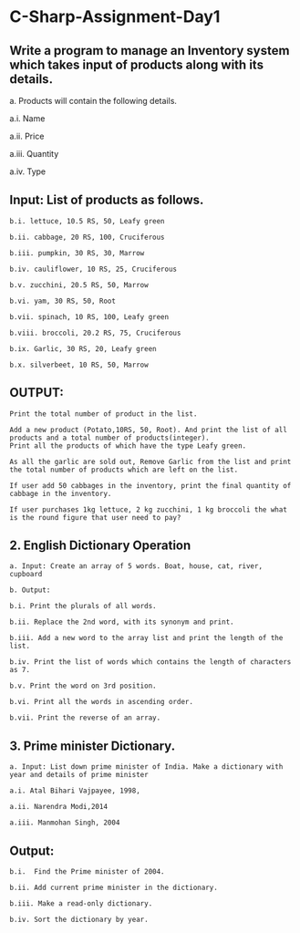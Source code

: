 # C-Sharp-Assignment-Day1

## Write a program to manage an Inventory system which takes input of products along with its details.

a. Products will contain the following details. 

a.i. Name

a.ii. Price

a.iii. Quantity

a.iv. Type

## Input: List of products as follows. 
```
b.i. lettuce, 10.5 RS, 50, Leafy green

b.ii. cabbage, 20 RS, 100, Cruciferous

b.iii. pumpkin, 30 RS, 30, Marrow

b.iv. cauliflower, 10 RS, 25, Cruciferous

b.v. zucchini, 20.5 RS, 50, Marrow

b.vi. yam, 30 RS, 50, Root

b.vii. spinach, 10 RS, 100, Leafy green

b.viii. broccoli, 20.2 RS, 75, Cruciferous

b.ix. Garlic, 30 RS, 20, Leafy green

b.x. silverbeet, 10 RS, 50, Marrow
```
## OUTPUT:
```
Print the total number of product in the list.

Add a new product (Potato,10RS, 50, Root). And print the list of all products and a total number of products(integer).
Print all the products of which have the type Leafy green.

As all the garlic are sold out, Remove Garlic from the list and print the total number of products which are left on the list.

If user add 50 cabbages in the inventory, print the final quantity of cabbage in the inventory. 

If user purchases 1kg lettuce, 2 kg zucchini, 1 kg broccoli the what is the round figure that user need to pay?
```

## 2. English Dictionary Operation
```
a. Input: Create an array of 5 words. Boat, house, cat, river, cupboard
```
```
b. Output: 

b.i. Print the plurals of all words. 

b.ii. Replace the 2nd word, with its synonym and print. 

b.iii. Add a new word to the array list and print the length of the list. 

b.iv. Print the list of words which contains the length of characters as 7. 

b.v. Print the word on 3rd position.

b.vi. Print all the words in ascending order.

b.vii. Print the reverse of an array. 
```



## 3. Prime minister Dictionary. 
```
a. Input: List down prime minister of India. Make a dictionary with year and details of prime minister

a.i. Atal Bihari Vajpayee, 1998, 

a.ii. Narendra Modi,2014

a.iii. Manmohan Singh, 2004

```

## Output:
```
b.i.  Find the Prime minister of 2004.

b.ii. Add current prime minister in the dictionary.

b.iii. Make a read-only dictionary.

b.iv. Sort the dictionary by year.
```



